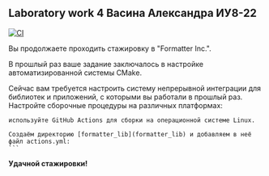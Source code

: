 ## Laboratory work 4 Васина Александра ИУ8-22
[![CI](https://github.com/vasinaa/lab4/actions/workflows/main.yml/badge.svg?branch=master)](https://github.com/vasinaa/lab4/actions/workflows/main.yml)

Вы продолжаете проходить стажировку в "Formatter Inc.".

В прошлый раз ваше задание заключалось в настройке автоматизированной системы CMake.

Сейчас вам требуется настроить систему непрерывной интеграции для библиотек и приложений, с которыми вы работали в прошлый раз. Настройте сборочные процедуры на различных платформах:

    используйте GitHub Actions для сборки на операционной системе Linux.

    Создаём директорию [formatter_lib](formatter_lib) и добавляем в неё файл actions.yml:
    ```





**Удачной стажировки!**


